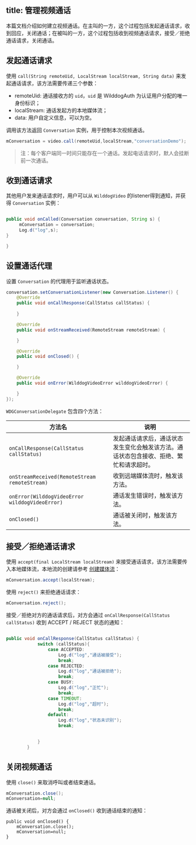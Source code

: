 title: 管理视频通话
---

本篇文档介绍如何建立视频通话。在主叫的一方，这个过程包括发起通话请求，收到回应，关闭通话；在被叫的一方，这个过程包括收到视频通话请求，接受／拒绝通话请求，关闭通话。


## 发起通话请求

使用 `call(String remoteUid, LocalStream localStream, String data)` 来发起通话请求，该方法需要传递三个参数：

* remoteUid: 通话接收方的 `uid`，`uid` 是 WilddogAuth 为认证用户分配的唯一身份标识；
* localStream: 通话发起方的本地媒体流；
* data: 用户自定义信息，可以为空。

调用该方法返回 `Conversation` 实例，用于控制本次视频通话。

```java
mConversation = video.call(remoteUid,localStream,"conversationDemo");
```

> 注：每个客户端同一时间只能存在一个通话。发起电话请求时，默人会挂断前一次通话。

## 收到通话请求

其他用户发来通话请求时，用户可以从 `WilddogVideo` 的listener得到通知，并获得 `Conversation` 实例：

```java

public void onCalled(Conversation conversation, String s) {
     mConversation = conversation;
     Log.d("log",s);
}

}
```

## 设置通话代理

设置 `Conversation` 的代理用于监听通话状态。

```java
conversation.setConversationListener(new Conversation.Listener() {
    @Override
    public void onCallResponse(CallStatus callStatus) {
                       
    }

    @Override
    public void onStreamReceived(RemoteStream remoteStream) {

    }

    @Override
    public void onClosed() {

    }

    @Override
    public void onError(WilddogVideoError wilddogVideoError) {

    }
});
```

`WDGConversationDelegate` 包含四个方法：

方法名  | 说明
------ | ------
`onCallResponse(CallStatus callStatus)` | 发起通话请求后，通话状态发生变化会触发该方法。通话状态包含接收、拒绝、繁忙和请求超时。
`onStreamReceived(RemoteStream remoteStream)`   | 收到远端媒体流时，触发该方法。
`onError(WilddogVideoError wilddogVideoError)` | 通话发生错误时，触发该方法。
`onClosed()`           | 通话被关闭时，触发该方法。

## 接受／拒绝通话请求

使用 `accept(final LocalStream localStream)` 来接受通话请求，该方法需要传入本地媒体流，本地流的创建请参考 [创建媒体流](placeholder)：

```java
mConversation.accept(localStream);
```

使用 `reject()` 来拒绝通话请求：

```java
mConversation.reject();
```

接受／拒绝对方的通话请求后，对方会通过 `onCallResponse(CallStatus callStatus)` 收到 ACCEPT / REJECT 状态的通知：

```java

public void onCallResponse(CallStatus callStatus) {
            switch (callStatus){
                case ACCEPTED:
                    Log.d("log","通话被接受");
                    break;
                case REJECTED:
                    Log.d("log","通话被拒绝");
                    break;
                case BUSY:
                    Log.d("log","正忙");
                    break;                
                case TIMEOUT:
                    Log.d("log","超时");
                    break;                
                default:
                    Log.d("log","状态未识别");
                    break;
                    

            }
        }
```

## 关闭视频通话

使用 `close()` 来取消呼叫或者结束通话。

```java
mConversation.close();
mConversation=null;
```

通话被关闭后，对方会通过 `onClosed()` 收到通话结束的通知：

```
public void onClosed() {
    mConversation.close();
    mConversation=null;
}
```
